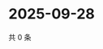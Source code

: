 # 2025-09-28

共 0 条

<!-- BEGIN ZHIHUVIDEO -->
<!-- 最后更新时间 Sun Sep 28 2025 02:13:29 GMT+0800 (China Standard Time) -->

<!-- END ZHIHUVIDEO -->
